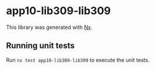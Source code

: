 # app10-lib309-lib309

This library was generated with [Nx](https://nx.dev).

## Running unit tests

Run `nx test app10-lib309-lib309` to execute the unit tests.

